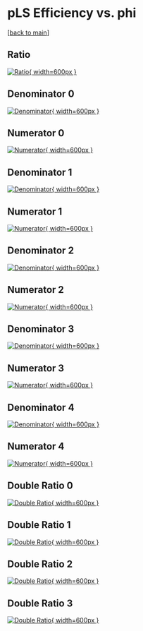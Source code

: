 # pLS Efficiency vs. phi

[[back to main](./)]



## Ratio

[![Ratio](../mtv/var/pLS_base_11_0_eff_phi.png){ width=600px }](../mtv/var/pLS_base_11_0_eff_phi.pdf)

## Denominator 0

[![Denominator](../mtv/den/pLS_base_11_0_eff_phi_den0.png){ width=600px }](../mtv/den/pLS_base_11_0_eff_phi_den0.pdf)

## Numerator 0

[![Numerator](../mtv/num/pLS_base_11_0_eff_phi_num0.png){ width=600px }](../mtv/num/pLS_base_11_0_eff_phi_num0.pdf)

## Denominator 1

[![Denominator](../mtv/den/pLS_base_11_0_eff_phi_den1.png){ width=600px }](../mtv/den/pLS_base_11_0_eff_phi_den1.pdf)

## Numerator 1

[![Numerator](../mtv/num/pLS_base_11_0_eff_phi_num1.png){ width=600px }](../mtv/num/pLS_base_11_0_eff_phi_num1.pdf)

## Denominator 2

[![Denominator](../mtv/den/pLS_base_11_0_eff_phi_den2.png){ width=600px }](../mtv/den/pLS_base_11_0_eff_phi_den2.pdf)

## Numerator 2

[![Numerator](../mtv/num/pLS_base_11_0_eff_phi_num2.png){ width=600px }](../mtv/num/pLS_base_11_0_eff_phi_num2.pdf)

## Denominator 3

[![Denominator](../mtv/den/pLS_base_11_0_eff_phi_den3.png){ width=600px }](../mtv/den/pLS_base_11_0_eff_phi_den3.pdf)

## Numerator 3

[![Numerator](../mtv/num/pLS_base_11_0_eff_phi_num3.png){ width=600px }](../mtv/num/pLS_base_11_0_eff_phi_num3.pdf)

## Denominator 4

[![Denominator](../mtv/den/pLS_base_11_0_eff_phi_den4.png){ width=600px }](../mtv/den/pLS_base_11_0_eff_phi_den4.pdf)

## Numerator 4

[![Numerator](../mtv/num/pLS_base_11_0_eff_phi_num4.png){ width=600px }](../mtv/num/pLS_base_11_0_eff_phi_num4.pdf)

## Double Ratio 0

[![Double Ratio](../mtv/ratio/pLS_base_11_0_eff_phi_ratio0.png){ width=600px }](../mtv/ratio/pLS_base_11_0_eff_phi_ratio0.pdf)

## Double Ratio 1

[![Double Ratio](../mtv/ratio/pLS_base_11_0_eff_phi_ratio1.png){ width=600px }](../mtv/ratio/pLS_base_11_0_eff_phi_ratio1.pdf)

## Double Ratio 2

[![Double Ratio](../mtv/ratio/pLS_base_11_0_eff_phi_ratio2.png){ width=600px }](../mtv/ratio/pLS_base_11_0_eff_phi_ratio2.pdf)

## Double Ratio 3

[![Double Ratio](../mtv/ratio/pLS_base_11_0_eff_phi_ratio3.png){ width=600px }](../mtv/ratio/pLS_base_11_0_eff_phi_ratio3.pdf)

